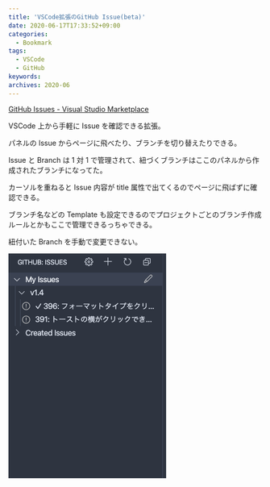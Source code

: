 ```yaml
---
title: 'VSCode拡張のGitHub Issue(beta)'
date: 2020-06-17T17:33:52+09:00
categories:
  - Bookmark
tags:
  - VSCode
  - GitHub
keywords:
archives: 2020-06
---
```


[GitHub Issues - Visual Studio Marketplace](https://marketplace.visualstudio.com/items?itemName=ms-vscode.github-issues-prs)

VSCode 上から手軽に Issue を確認できる拡張。

パネルの Issue からページに飛べたり、ブランチを切り替えたりできる。

Issue と Branch は 1 対 1 で管理されて、紐づくブランチはここのパネルから作成されたブランチになってた。

カーソルを重ねると Issue 内容が title 属性で出てくるのでページに飛ばずに確認できる。

ブランチ名などの Template も設定できるのでプロジェクトごとのブランチ作成ルールとかもここで管理できるっちゃできる。

紐付いた Branch を手動で変更できない。

![GitHub Issue のパネル](image/2020-06-17-17-35-20.png?width=200px)
